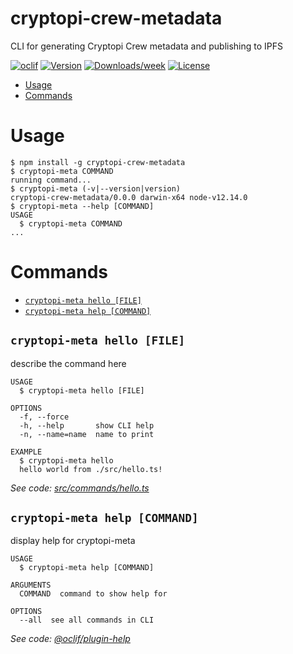 cryptopi-crew-metadata
======================

CLI for generating Cryptopi Crew metadata and publishing to IPFS

[![oclif](https://img.shields.io/badge/cli-oclif-brightgreen.svg)](https://oclif.io)
[![Version](https://img.shields.io/npm/v/cryptopi-crew-metadata.svg)](https://npmjs.org/package/cryptopi-crew-metadata)
[![Downloads/week](https://img.shields.io/npm/dw/cryptopi-crew-metadata.svg)](https://npmjs.org/package/cryptopi-crew-metadata)
[![License](https://img.shields.io/npm/l/cryptopi-crew-metadata.svg)](https://github.com/CryptopiCrew/cryptopi-crew-metadata/blob/master/package.json)

<!-- toc -->
* [Usage](#usage)
* [Commands](#commands)
<!-- tocstop -->
# Usage
<!-- usage -->
```sh-session
$ npm install -g cryptopi-crew-metadata
$ cryptopi-meta COMMAND
running command...
$ cryptopi-meta (-v|--version|version)
cryptopi-crew-metadata/0.0.0 darwin-x64 node-v12.14.0
$ cryptopi-meta --help [COMMAND]
USAGE
  $ cryptopi-meta COMMAND
...
```
<!-- usagestop -->
# Commands
<!-- commands -->
* [`cryptopi-meta hello [FILE]`](#cryptopi-meta-hello-file)
* [`cryptopi-meta help [COMMAND]`](#cryptopi-meta-help-command)

## `cryptopi-meta hello [FILE]`

describe the command here

```
USAGE
  $ cryptopi-meta hello [FILE]

OPTIONS
  -f, --force
  -h, --help       show CLI help
  -n, --name=name  name to print

EXAMPLE
  $ cryptopi-meta hello
  hello world from ./src/hello.ts!
```

_See code: [src/commands/hello.ts](https://github.com/CryptopiCrew/cryptopi-crew-metadata/blob/v0.0.0/src/commands/hello.ts)_

## `cryptopi-meta help [COMMAND]`

display help for cryptopi-meta

```
USAGE
  $ cryptopi-meta help [COMMAND]

ARGUMENTS
  COMMAND  command to show help for

OPTIONS
  --all  see all commands in CLI
```

_See code: [@oclif/plugin-help](https://github.com/oclif/plugin-help/blob/v3.2.3/src/commands/help.ts)_
<!-- commandsstop -->
